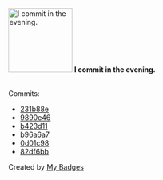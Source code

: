 <img src="https://my-badges.github.io/my-badges/evening-commits.png" alt="I commit in the evening." title="I commit in the evening." width="128">
<strong>I commit in the evening.</strong>
<br><br>

Commits:

- <a href="https://github.com/ksysoev/help-my-pet/commit/231b88e5bc0206d1d8e48c82e5401fc470bbb3ba">231b88e</a>
- <a href="https://github.com/ksysoev/help-my-pet/commit/9890e46e4cf85835388d85e6056e14f285474556">9890e46</a>
- <a href="https://github.com/ksysoev/help-my-pet/commit/b423d11f6c052d625f09fe4d8c3b1c262e0b09e7">b423d11</a>
- <a href="https://github.com/ksysoev/help-my-pet/commit/b96a6a7f29deeac6961b6f1555ac120ea3380c28">b96a6a7</a>
- <a href="https://github.com/ksysoev/help-my-pet/commit/0d01c98630574fb9091a4aee6ad4249d29cd9a3b">0d01c98</a>
- <a href="https://github.com/ksysoev/help-my-pet/commit/82df6bb4e43aa06c8ce0c5ee58aed6ca2db91dc3">82df6bb</a>


Created by <a href="https://github.com/my-badges/my-badges">My Badges</a>
